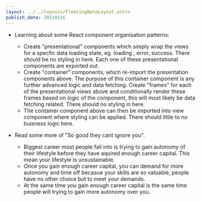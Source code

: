 ```yaml
---
layout: ../../layouts/FleetingNoteLayout.astro
publish_date: 20210316
---
```


- Learning about some React component organisation patterns:

  - Create "presentational" components which simply wrap the views for a specfic data loading state, eg. loading , error, success. There should be no styling in here. Each one of these presentational components are exported out.
  - Create "container" components, which re-import the presentation components above. The purpose of this container component is any further advanced logic and data fetching. Create "frames" for each of the presentational views above and conditionally render these frames based on logic of the component, this will most likely be data fetching related. There should no styling in here.
  - The container component above can then be imported into view component where styling can be applied. There should little to no buisness logic here.

- Read some more of "So good they cant ignore you".
  - Biggest career most people fall into is trying to gain autonomy of their lifestyle before they have aquired enough career capital. This mean your lifestyle is unsustainable.
  - Once you gain enough career capital, you can demand for more autonomy and time off becasue your skills are so valuable, people have no other choice but to meet your demands.
  - At the same time you gain enough career capital is the same time people will trying to gain more autonomy over you.
